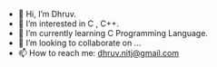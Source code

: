 - 👋 Hi, I’m Dhruv.
- 👀 I’m interested in C , C++.
- 🌱 I’m currently learning C Programming Language.
- 💞️ I’m looking to collaborate on ...
- 📫 How to reach me: dhruv.nitj@gmail.com

<!---
error-404xdhruv/error-404xdhruv is a ✨ special ✨ repository because its `README.md` (this file) appears on your GitHub profile.
You can click the Preview link to take a look at your changes.
--->
